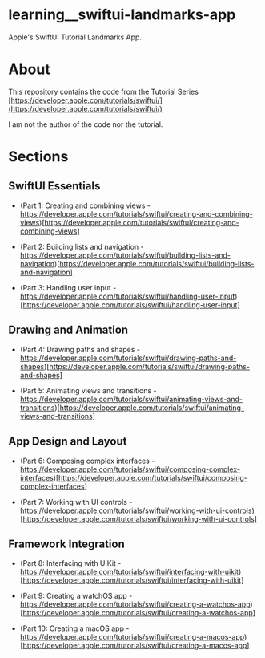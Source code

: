 # learning__swiftui-landmarks-app
Apple's SwiftUI Tutorial Landmarks App.

# About 

This repository contains the code from the Tutorial Series [https://developer.apple.com/tutorials/swiftui/](https://developer.apple.com/tutorials/swiftui/)

I am not the author of the code nor the tutorial.

# Sections


## SwiftUI Essentials

* (Part 1: Creating and combining views - https://developer.apple.com/tutorials/swiftui/creating-and-combining-views)[https://developer.apple.com/tutorials/swiftui/creating-and-combining-views]

* (Part 2: Building lists and navigation - https://developer.apple.com/tutorials/swiftui/building-lists-and-navigation)[https://developer.apple.com/tutorials/swiftui/building-lists-and-navigation]

* (Part 3: Handling user input - https://developer.apple.com/tutorials/swiftui/handling-user-input)[https://developer.apple.com/tutorials/swiftui/handling-user-input]

## Drawing and Animation

* (Part 4: Drawing paths and shapes - https://developer.apple.com/tutorials/swiftui/drawing-paths-and-shapes)[https://developer.apple.com/tutorials/swiftui/drawing-paths-and-shapes]

* (Part 5: Animating views and transitions - https://developer.apple.com/tutorials/swiftui/animating-views-and-transitions)[https://developer.apple.com/tutorials/swiftui/animating-views-and-transitions]

## App Design and Layout

* (Part 6: Composing complex interfaces - https://developer.apple.com/tutorials/swiftui/composing-complex-interfaces)[https://developer.apple.com/tutorials/swiftui/composing-complex-interfaces]

* (Part 7: Working with UI controls - https://developer.apple.com/tutorials/swiftui/working-with-ui-controls)[https://developer.apple.com/tutorials/swiftui/working-with-ui-controls]

## Framework Integration

* (Part 8: Interfacing with UIKit - https://developer.apple.com/tutorials/swiftui/interfacing-with-uikit)[https://developer.apple.com/tutorials/swiftui/interfacing-with-uikit]

* (Part 9: Creating a watchOS app - https://developer.apple.com/tutorials/swiftui/creating-a-watchos-app)[https://developer.apple.com/tutorials/swiftui/creating-a-watchos-app]

* (Part 10: Creating a macOS app - https://developer.apple.com/tutorials/swiftui/creating-a-macos-app)[https://developer.apple.com/tutorials/swiftui/creating-a-macos-app]
